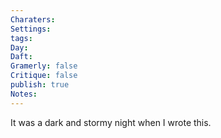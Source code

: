 ```yaml
---
Charaters: 
Settings: 
tags: 
Day: 
Daft: 
Gramerly: false
Critique: false
publish: true
Notes:
---
```

It was a dark and stormy night when I wrote this.